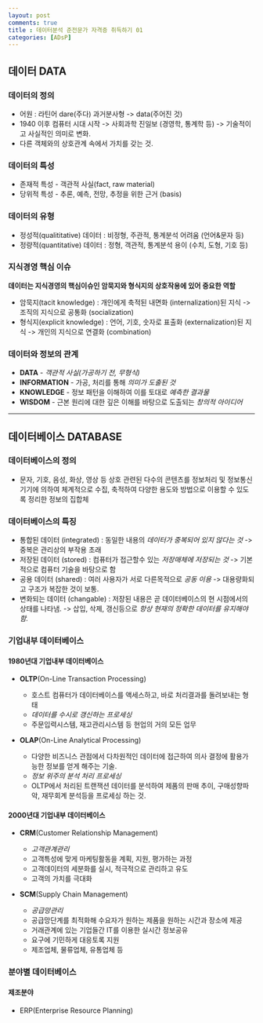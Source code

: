 ```yaml
---
layout: post
comments: true
title : 데이터분석 준전문가 자격증 취득하기 01
categories: [ADsP]
---
```


## 데이터 DATA

### 데이터의 정의
  - 어원 : 라틴어 dare(주다) 과거분사형 -> data(주어진 것)
  - 1940 이후 컴퓨터 시대 시작 -> 사회과학 진일보 (경영학, 통계학 등) -> 기술적이고 사실적인 의미로 변화.
  - 다른 객체와의 상호관계 속에서 가치를 갖는 것.


### 데이터의 특성
  - 존재적 특성 - 객관적 사실(fact, raw material)
  - 당위적 특성 - 추론, 예측, 전망, 추정을 위한 근거 (basis)


### 데이터의 유형
  - 정성적(qualititative) 데이터 : 비정형, 주관적, 통계분석 어려움 (언어&문자 등)
  - 정량적(quantitative) 데이터 : 정형, 객관적, 통계분석 용이 (수치, 도형, 기호 등)


### 지식경영 핵심 이슈
  **데이터는 지식경영의 핵심이슈인 암묵지와 형식지의 상호작용에 있어 중요한 역할**
  - 암묵지(tacit knowledge) : 개인에게 축적된 내면화 (internalization)된 지식
      -> 조직의 지식으로 공통화 (socialization)
  - 형식지(explicit knowledge) : 언어, 기호, 숫자로 표출화 (externalization)된 지식
      -> 개인의 지식으로 연결화 (combination)


### 데이터와 정보의 관계
  - **DATA** - _객관적 사실(가공하기 전, 무형식)_
  - **INFORMATION** - 가공, 처리를 통해 _의미가 도출된 것_
  - **KNOWLEDGE** - 정보 패턴을 이해하여 이를 토대로 _예측한 결과물_
  - **WISDOM** - 근본 원리에 대한 깊은 이해를 바탕으로 도출되는 _창의적 아이디어_

----------------------------------------------------------------

## 데이터베이스 DATABASE

### 데이터베이스의 정의
  - 문자, 기호, 음성, 화상, 영상 등 상호 관련된 다수의 콘텐츠를 정보처리 및 정보통신 기기에 의하여 체계적으로 수집, 축적하여 다양한 용도와 방법으로 이용할 수 있도록 정리한 정보의 집합체


### 데이터베이스의 특징
  - 통합된 데이터 (integrated) : 동일한 내용의 _데이터가 중복되어 있지 않다는 것_ -> 중복은 관리상의 부작용 초래
  - 저장된 데이터 (stored) : 컴퓨터가 접근할수 있는 _저장매체에 저장되는 것_ -> 기본적으로 컴퓨터 기술을 바탕으로 함
  - 공용 데이터 (shared) : 여러 사용자가 서로 다른목적으로 _공동 이용_ -> 대용량화되고 구조가 복잡한 것이 보통.
  - 변화되는 데이터 (changable) : 저장된 내용은 곧 데이터베이스의 현 시점에서의 상태를 나타냄. -> 삽입, 삭제, 갱신등으로 _항상 현재의 정확한 데이터를 유지해야함._


### 기업내부 데이터베이스

#### 1980년대 기업내부 데이터베이스
  - **OLTP**(On-Line Transaction Processing)
    - 호스트 컴퓨터가 데이터베이스를 액세스하고, 바로 처리결과를 돌려보내는 형태
    - _데이터를 수시로 갱신하는 프로세싱_
    - 주문입력시스템, 재고관리시스템 등 현업의 거의 모든 업무

  - **OLAP**(On-Line Analytical Processing)
    - 다양한 비즈니스 관점에서 다차원적인 데이터에 접근하여 의사 결정에 활용가능한 정보를 얻게 해주는 기술.
    - _정보 위주의 분석 처리 프로세싱_
    - OLTP에서 처리된 트랜잭션 데이터를 분석하여 제품의 판매 추이, 구매성향파악, 재무회계 분석등을 프로세싱 하는 것.

#### 2000년대 기업내부 데이터베이스
  - **CRM**(Customer Relationship Management)
    - _고객관계관리_
    - 고객특성에 맞게 마케팅활동을 계획, 지원, 평가하는 과정
    - 고객데이터의 세분화를 실시, 적극적으로 관리하고 유도
    - 고객의 가치를 극대화

  - **SCM**(Supply Chain Management)
    - _공급망관리_
    - 공급망단계를 최적화해 수요자가 원하는 제품을 원하는 시간과 장소에 제공
    - 거래관계에 있는 기업들간 IT를 이용한 실시간 정보공유
    - 요구에 기민하게 대응토록 지원
    - 제조업체, 물류업체, 유통업체 등


### 분야별 데이터베이스

#### 제조분야
  - ERP(Enterprise Resource Planning)
